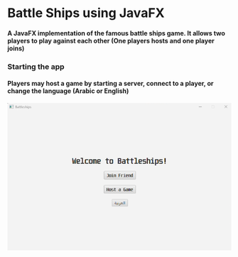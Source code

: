 # Battle Ships using JavaFX
#### A JavaFX implementation of the famous battle ships game. It allows two players to play against each other (One players hosts and one player joins)
### Starting the app
#### Players may host a game by starting a server, connect to a player, or change the language (Arabic or English)
![Welcome Screen](src/images/github_images/welcome_screen.png)
